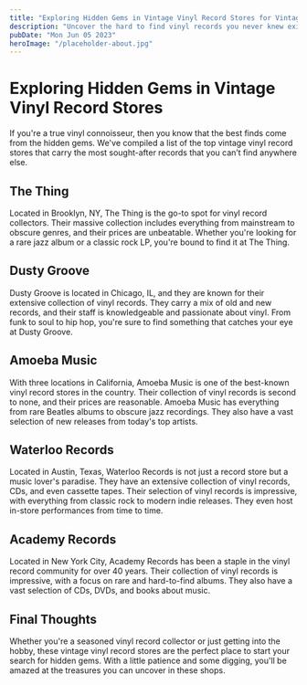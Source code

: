 ```yaml
---
title: "Exploring Hidden Gems in Vintage Vinyl Record Stores for Vintage Vinyl Buyers"
description: "Uncover the hard to find vinyl records you never knew existed. Read our guide to the top vintage vinyl record stores and find that perfect vinyl addition to your collection."
pubDate: "Mon Jun 05 2023"
heroImage: "/placeholder-about.jpg"
---
```


# Exploring Hidden Gems in Vintage Vinyl Record Stores

If you&#39;re a true vinyl connoisseur, then you know that the best finds come from the hidden gems. We&#39;ve compiled a list of the top vintage vinyl record stores that carry the most sought-after records that you can’t find anywhere else.

## The Thing

Located in Brooklyn, NY, The Thing is the go-to spot for vinyl record collectors. Their massive collection includes everything from mainstream to obscure genres, and their prices are unbeatable. Whether you&#39;re looking for a rare jazz album or a classic rock LP, you&#39;re bound to find it at The Thing.

## Dusty Groove

Dusty Groove is located in Chicago, IL, and they are known for their extensive collection of vinyl records. They carry a mix of old and new records, and their staff is knowledgeable and passionate about vinyl. From funk to soul to hip hop, you&#39;re sure to find something that catches your eye at Dusty Groove.

## Amoeba Music

With three locations in California, Amoeba Music is one of the best-known vinyl record stores in the country. Their collection of vinyl records is second to none, and their prices are reasonable. Amoeba Music has everything from rare Beatles albums to obscure jazz recordings. They also have a vast selection of new releases from today&#39;s top artists.

## Waterloo Records

Located in Austin, Texas, Waterloo Records is not just a record store but a music lover&#39;s paradise. They have an extensive collection of vinyl records, CDs, and even cassette tapes. Their selection of vinyl records is impressive, with everything from classic rock to modern indie releases. They even host in-store performances from time to time.

## Academy Records

Located in New York City, Academy Records has been a staple in the vinyl record community for over 40 years. Their collection of vinyl records is impressive, with a focus on rare and hard-to-find albums. They also have a vast selection of CDs, DVDs, and books about music.

## Final Thoughts

Whether you&#39;re a seasoned vinyl record collector or just getting into the hobby, these vintage vinyl record stores are the perfect place to start your search for hidden gems. With a little patience and some digging, you&#39;ll be amazed at the treasures you can uncover in these shops.